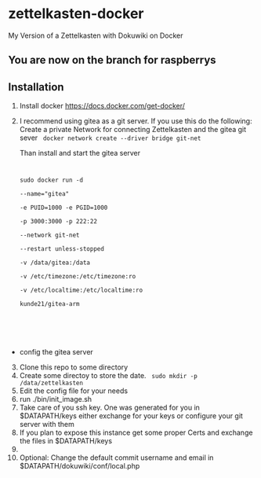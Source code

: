 # zettelkasten-docker
My Version of a Zettelkasten with Dokuwiki on Docker

## You are now on the branch for raspberrys

## Installation

1) Install docker https://docs.docker.com/get-docker/
2) I recommend using gitea as a git server. If you use this do the following:
   Create a private Network for connecting Zettelkasten and the gitea git sever
   <code>
   docker network create --driver bridge git-net
   </code>

   Than install and start the gitea server
   <code>

   	sudo docker run -d \
  --name="gitea" \
  -e PUID=1000 -e PGID=1000 \
  -p 3000:3000 -p 222:22  \
  --network git-net \
  --restart unless-stopped \
  -v /data/gitea:/data \
  -v /etc/timezone:/etc/timezone:ro \
  -v /etc/localtime:/etc/localtime:ro \
  kunde21/gitea-arm
  </code>

  * config the gitea server

3) Clone this repo to some directory
4) Create some directoy to store the date.
   <code>
   	sudo mkdir -p /data/zettelkasten
   </code>
5) Edit the config file for your needs
6) run ./bin/init_image.sh
7) Take care of you ssh key. One was generated for you in $DATAPATH/keys
   either exchange for your keys or configure your git server with them
8) If you plan to expose this instance get some proper Certs and exchange the files in $DATAPATH/keys
9) 
10) Optional: Change the default commit username and email in $DATAPATH/dokuwiki/conf/local.php